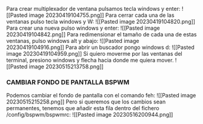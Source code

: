 Para crear multiplexador de ventana pulsamos tecla windows y enter:
![[Pasted image 20230419104755.png]]
Para cerrar cada una de las ventanas pulso tecla windows y W:
![[Pasted image 20230419104820.png]]
Para crear una nueva pulso windows y enter:
![[Pasted image 20230419104842.png]]
Para redimensionar el tamaño de cada una de estas ventanas, pulso windows alt y abajo:
![[Pasted image 20230419104916.png]]
Para abrir un buscador pongo windows d:
![[Pasted image 20230419104959.png]]
Si quiero moverme por las ventanas del terminal, presiono windows y flecha hacia donde me quiera mover.
![[Pasted image 20230515213758.png]]
### CAMBIAR FONDO DE PANTALLA BSPWM
Podemos cambiar el fondo de pantalla con el comando feh:
![[Pasted image 20230515215258.png]]
Pero si queremos que los cambios sean permanentes, tenemos que añadir esta fila dentro del fichero /config/bspwm/bspwmrc:
![[Pasted image 20230516200944.png]]